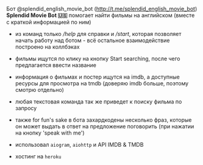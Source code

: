 Бот @splendid_english_movie_bot (http://t.me/splendid_english_movie_bot)  
**Splendid Movie Bot 🇺🇸** помогает найти фильмы на английском (вместе с краткой информацией по ним)  

 * из команд только */help* для справки и */start*, которая позволяет начать работу над ботом - всё остальное взаимодействие построено на коллбэках
 * фильмы ищутся по клику на кнопку Start searching, после чего предлагается ввести название
 * информация о фильмах и постер ищутся на imdb, а доступные ресурсы для просмотра на tmdb (доверяю imdb больше, поэтому смотрю отдельно)
 * любая текстовая команда так же приведет к поиску фильма по запросу
 * также for fun's sake в бота захардкодены несколько фраз, которые он может выдать в ответ на предложение поговорить (при нажатии на кнопку 'speak with me')

 * использовал `aiogram`, `aiohttp` и API IMDB & TMDB
 * хостинг на `heroku`
